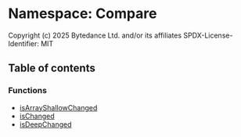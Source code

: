 # Namespace: Compare

Copyright (c) 2025 Bytedance Ltd. and/or its affiliates
SPDX-License-Identifier: MIT

## Table of contents

### Functions

* [isArrayShallowChanged](/en/auto-docs/fixed-layout-editor/functions/Compare.isArrayShallowChanged.md)
* [isChanged](/en/auto-docs/fixed-layout-editor/functions/Compare.isChanged.md)
* [isDeepChanged](/en/auto-docs/fixed-layout-editor/functions/Compare.isDeepChanged.md)
